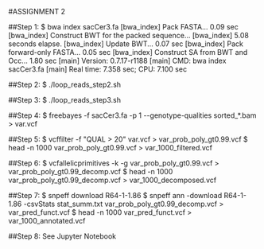 #ASSIGNMENT 2

##Step 1:
$ bwa index sacCer3.fa 
[bwa_index] Pack FASTA... 0.09 sec
[bwa_index] Construct BWT for the packed sequence...
[bwa_index] 5.08 seconds elapse.
[bwa_index] Update BWT... 0.07 sec
[bwa_index] Pack forward-only FASTA... 0.05 sec
[bwa_index] Construct SA from BWT and Occ... 1.80 sec
[main] Version: 0.7.17-r1188
[main] CMD: bwa index sacCer3.fa
[main] Real time: 7.358 sec; CPU: 7.100 sec

##Step 2:
$ ./loop_reads_step2.sh

##Step 3:
$ ./loop_reads_step3.sh

##Step 4:
$ freebayes -f sacCer3.fa -p 1 --genotype-qualities sorted_*.bam > var.vcf


##Step 5:
$ vcffilter -f "QUAL > 20" var.vcf > var_prob_poly_gt0.99.vcf
$ head -n 1000 var_prob_poly_gt0.99.vcf > var_1000_filtered.vcf

##Step 6:
$ vcfallelicprimitives -k -g var_prob_poly_gt0.99.vcf > var_prob_poly_gt0.99_decomp.vcf 
$ head -n 1000 var_prob_poly_gt0.99_decomp.vcf > var_1000_decomposed.vcf

##Step 7:
$ snpeff download R64-1-1.86
$ snpeff ann -download R64-1-1.86 -csvStats stat_summ.txt var_prob_poly_gt0.99_decomp.vcf > var_pred_funct.vcf
$ head -n 1000 var_pred_funct.vcf > var_1000_annotated.vcf

##Step 8:
See Jupyter Notebook

